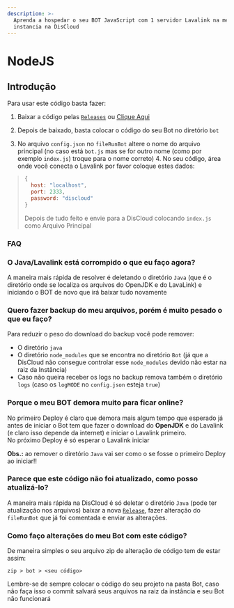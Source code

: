 ```yaml
---
description: >-
  Aprenda a hospedar o seu BOT JavaScript com 1 servidor Lavalink na mesma
  instancia na DisCloud
---
```


# NodeJS

## Introdução

Para usar este código basta fazer: 

1. Baixar a código pelas [`Releases`](https://github.com/discloud/lavalink-nodejs/releases) ou [Clique Aqui](https://github.com/discloud/lavalink-nodejs/releases/latest/download/lavalink-nodejs.zip) 

2. Depois de baixado, basta colocar o código do seu Bot no diretório `bot` 

3. No arquivo `config.json` no `fileRunBot` altere o nome do arquivo principal \(no caso está `bot.js` mas se for outro nome \(como por exemplo `index.js`\) troque para o nome correto\) 4. No seu código, área onde você conecta o Lavalink por favor coloque estes dados:

> ```javascript
> {
>   host: "localhost",
>   port: 2333,
>   password: "discloud"
> }
> ```
>
> Depois de tudo feito e envie para a DisCloud colocando `index.js` como Arquivo Principal

### FAQ

### O Java/Lavalink está corrompido o que eu faço agora?

A maneira mais rápida de resolver é deletando o diretório `Java` \(que é o diretório onde se localiza os arquivos do OpenJDK e do LavaLink\) e iniciando o BOT de novo que irá baixar tudo novamente

### Quero fazer backup do meu arquivos, porém é muito pesado o que eu faço?

Para reduzir o peso do download do backup você pode remover:

* O diretório `java`
* O diretório `node_modules` que se encontra no diretório `Bot` \(já que a DisCloud não consegue controlar esse `node_modules` devido não estar na raiz da Instância\)
* Caso não queira receber os logs no backup remova também o diretório `logs` (caso os `logMODE` no `config.json` esteja `true`)

### Porque o meu BOT demora muito para ficar online?

No primeiro Deploy é claro que demora mais algum tempo que esperado já antes de iniciar o Bot tem que fazer o download do **OpenJDK** e do Lavalink \(e claro isso depende da internet\) e iniciar o Lavalink primeiro.  
 No próximo Deploy é só esperar o Lavalink iniciar

**Obs.:** ao remover o diretório `Java` vai ser como o se fosse o primeiro Deploy ao iniciar!!

### Parece que este código não foi atualizado, como posso atualizá-lo?

A maneira mais rápida na DisCloud é só deletar o diretório `Java` \(pode ter atualização nos arquivos\) baixar a nova [`Release`](https://github.com/discloud/lavalink-nodejs/releases/latest/download/lavalink-nodejs.zip), fazer alteração do `fileRunBot` que já foi comentada e enviar as alterações.

### Como faço alterações do meu Bot com este código?

De maneira simples o seu arquivo zip de alteração de código tem de estar assim:

```text
zip > bot > <seu código>
```

Lembre-se de sempre colocar o código do seu projeto na pasta Bot, caso não faça isso o commit salvará seus arquivos na raiz da instância e seu Bot não funcionará 


